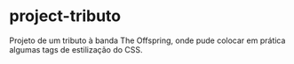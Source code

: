 # project-tributo
Projeto de um tributo à banda The Offspring, onde pude colocar em prática algumas tags de estilização do CSS.
